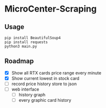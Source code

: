 # MicroCenter-Scraping

<!-- USAGE EXAMPLES -->
## Usage
```
pip install BeautifulSoup4
pip install requests
python3 main.py
```

<!-- ROADMAP -->
## Roadmap

- [x] Show all RTX cards price range every minute
- [x] Show current lowest in stock card
- [ ] record price history store to json
- [ ] web interface
    - [ ] history graph
    - [ ] every graphic card history